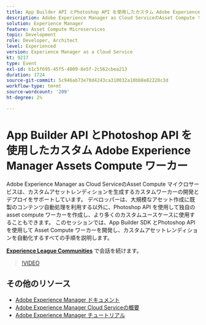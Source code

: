 ```yaml
---
title: App Builder API とPhotoshop API を使用したカスタム Adobe Experience Manager Assets Compute ワーカー
description: Adobe Experience Manager as Cloud ServiceのAsset Compute マイクロサービスは、カスタムアセットレンディションを生成するカスタムワーカーの開発とデプロイをサポートしています。 デベロッパーは、大規模なアセット作成に既製のコンテンツ自動処理を利用する以外に、Photoshop API を使用して独自の asset compute ワーカーを作成し、より多くのカスタムユースケースに使用することもできます。 このセッションでは、App Builder SDK とPhotoshop API を使用して Asset Compute ワーカーを開発し、カスタムアセットレンディションを自動化するすべての手順を説明します。
solution: Experience Manager
feature: Asset Compute Microservices
topic: Development
role: Developer, Architect
level: Experienced
version: Experience Manager as a Cloud Service
kt: 9217
type: Event
exl-id: b1c5f695-45f5-4009-8e5f-2c562cbea213
duration: 1724
source-git-commit: 5c946ab73e78d4243ca310032a10bb8e82228c3d
workflow-type: tm+mt
source-wordcount: '209'
ht-degree: 2%

---
```


# App Builder API とPhotoshop API を使用したカスタム Adobe Experience Manager Assets Compute ワーカー

Adobe Experience Manager as Cloud ServiceのAsset Compute マイクロサービスは、カスタムアセットレンディションを生成するカスタムワーカーの開発とデプロイをサポートしています。 デベロッパーは、大規模なアセット作成に既製のコンテンツ自動処理を利用する以外に、Photoshop API を使用して独自の asset compute ワーカーを作成し、より多くのカスタムユースケースに使用することもできます。 このセッションでは、App Builder SDK とPhotoshop API を使用して Asset Compute ワーカーを開発し、カスタムアセットレンディションを自動化するすべての手順を説明します。

**[Experience League Communities](https://adobe.ly/3F6f5sG)** で会話を続けます。

>[!VIDEO](https://video.tv.adobe.com/v/337769/?quality=12&learn=on&hidetitle=true)

## その他のリソース

- [Adobe Experience Manager ドキュメント ](https://experienceleague.adobe.com/docs/experience-manager-cloud-service.html)
- [Adobe Experience Manager Cloud Serviceの概要 ](https://experienceleague.adobe.com/docs/experience-manager-cloud-service/overview/home.html)
- [Adobe Experience Manager チュートリアル](https://experienceleague.adobe.com/docs/experience-manager-tutorials.html)
